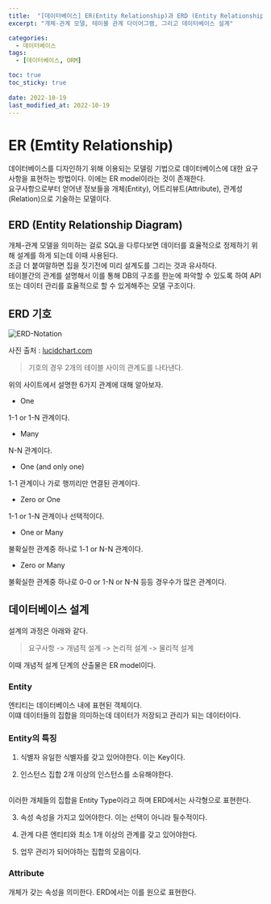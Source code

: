 ```yaml
---
title:  "[데이터베이스] ER(Entity Relationship)과 ERD (Entity Relationship Diagram)"
excerpt: "개체-관계 모델, 테이블 관계 다이어그램, 그리고 데이터베이스 설계"

categories:
  - 데이터베이스
tags:
  - [데이터베이스, ORM]

toc: true
toc_sticky: true
 
date: 2022-10-19
last_modified_at: 2022-10-19
---
```


# ER (Emtity Relationship)

데이터베이스를 디자인하기 위해 이용되는 모델링 기법으로 데이터베이스에 대한 요구사항을 표현하는 방법이다. 이에는 ER model이라는 것이 존재한다.
<br>
요구사항으로부터 얻어낸 정보들을 개체(Entity), 어트리뷰트(Attribute), 관계성(Relation)으로 기술하는 모델이다.
<br>



## ERD (Entity Relationship Diagram)

개체-관계 모델을 의미하는 걸로 SQL을 다루다보면 데이터를 효율적으로 정제하기 위해 설계를 하게 되는데 이때 사용된다. <br>
조금 더 붙여말하면 집을 짓기전에 미리 설계도를 그리는 것과 유사하다.<br>
테이블간의 관계를 설명해서 이를 통해 DB의 구조를 한눈에 파악할 수 있도록 하여 API또는 데이터 관리를 효율적으로 할 수 있게해주는 모델 구조이다.

## ERD 기호

![ERD-Notation](https://user-images.githubusercontent.com/75519839/196674642-e22a8c0a-57f7-4e80-b2f1-3a010aefb870.png)

사진 출처 : [lucidchart.com](https://www.lucidchart.com/pages/ER-diagram-symbols-and-meaning)

> 기호의 경우 2개의 테이블 사이의 관계도를 나타낸다.

위의 사이트에서 설명한 6가지 관계에 대해 알아보자.

- One

1-1 or 1-N 관계이다.

- Many

N-N 관계이다.

- One (and only one)

1-1 관계이나 가로 행끼리만 연결된 관계이다.

- Zero or One

1-1 or 1-N 관계이나 선택적이다.

- One or Many

불확실한 관계중 하나로 1-1 or N-N 관계이다.

- Zero or Many

불확실한 관계중 하나로 0-0 or 1-N or N-N 등등 경우수가 많은 관계이다.

## 데이터베이스 설계

설계의 과정은 아래와 같다.
> 요구사항 -> 개념적 설계 -> 논리적 설계 -> 물리적 설계

이때 개념적 설계 단계의 산출물은 ER model이다.

### Entity

엔티티는 데이터베이스 내에 표현된 객체이다. <br>
이떄 데이터들의 집합을 의미하는데 데이터가 저장되고 관리가 되는 데이터이다.

### Entity의 특징

1. 식별자
유일한 식별자를 갖고 있어야한다. 이는 Key이다.

2. 인스턴스 집합
2개 이상의 인스턴스를 소유해야한다.
<br>
이러한 개체들의 집합을 Entity Type이라고 하며 ERD에서는 사각형으로 표현한다.

3. 속성
속성을 가지고 있어야한다. 이는 선택이 아니라 필수적이다.

4. 관계
다른 엔티티와 최소 1개 이상의 관계를 갖고 있어야한다.

5. 업무
관리가 되어야하는 집합의 모음이다.

### Attribute

개체가 갖는 속성을 의미한다.
ERD에서는 이를 원으로 표현한다.
